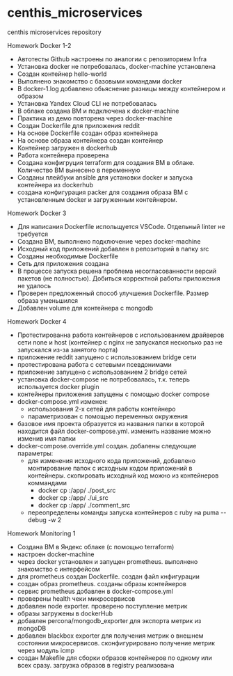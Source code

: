 # centhis_microservices
centhis microservices repository

Homework Docker 1-2

- Автотесты Github настроены по аналогии с репозиторием Infra
- Установка docker не потребовалась, docker-machine установлена
- Создан контейнер hello-world
- Выполнено знакомство с базовыми командами docker
- В docker-1.log добавлено обьяснение разницы между контейнером и образом
- Установка Yandex Cloud CLI не потребовалась
- В облаке создана ВМ и подключена к docker-machine
- Практика из демо повторена через docker-machine
- Создан Dockerfile для приложения reddit
- На основе Dockerfile создан образ контейнера
- На основе образа контейнера создан контейнер
- Контейнер загружен в dockerhub
- Работа контейнера проверена
- Создана конфигруция terraform для создания ВМ в облаке. Количество ВМ вынесено в переменную
- Созданы плейбуки ansible для установки docker и запуска контейнера из dockerhub
- создана конфигурация packer для создания образа ВМ с установленным docker и загруженным контейнером.

Homework Docker 3

- Для написания Dockerfile испольщуется VSCode. Отдельный linter не требуется
- Создана ВМ, выполнено подключение через docker-machine
- Исходный код приложений добавлен в репозиторий в папку src
- Созданы необходимые Dockerfile
- Сеть для приложения создана
- В процессе запуска решена проблема несогласованности версий пакетов (не полностью). Добиться корректной работы приложения не удалось
- Проверен предложенный способ улучшения Dockerfile. Размер образа уменьшился
- Добавлен volume для контейнера с mongodb

Homework Docker 4

- Протестированна работа контейнеров с использованием драйверов сети none и host (контейнер с nginx не запускался несколько раз не запускался из-за занятого порта)
- приложение reddit запущено с использованием bridge сети
- протестирована работа с сетевыми псевдонимами
- приложение запущено с использованием 2 bridge сетей
- установка docker-compose не потребовалась, т.к. теперь используется docker plugin
- контейнеры приложения запущены с помощью docker compose
- docker-compose.yml изменен:
  - использования 2-х сетей для работы контейнеро
  - параметризован с помощью переменных окружения
- базовое имя проекта образуется из названия папки в которой находится файл docker-compose.yml. изменить название можно изменив имя папки
- docker-compose.override.yml создан. добалены следующие параметры:
  - для изменения исходного кода приложений, добавлено монтирование папок с исходным кодом приложений в контейнеры. скопировать исходный код можно из контейнеров коммандами
    - docker cp <container-id>:/app/ ./post_src
    - docker cp <container-id>:/app/ ./ui_src
    - docker cp <container-id>:/app/ ./comment_src
  - переопределены команды запуска контейнеров с ruby на puma --debug -w 2

Homework Monitoring 1

- Создана ВМ в Яндекс облаке (с помощью terraform)
- настроен docker-machine
- через docker установлен и запущен prometheus. выполнено знакомство с интерфейсом
- для prometheus создан Dockerfile. создан файл кнфигурации
- создан образ prometheus. созданы образы контейнеров
- сервис prometheus добавлен в docker-compose.yml
- проверены health чеки микросервисов
- добавлен node exporter. проверено поступление метрик
- образы загружены в dockerHub
- добавлен percona/mongodb_exporter для экспорта метрик из mongoDB
- добавлен blackbox exporter для получения метрик о внешнем состоянии микросервисов. сконфигурировано получение метрик через модуль icmp
- создан Makefile для сборки образов контейнеров по одному или всех сразу. загрузка образов в registry реализована
